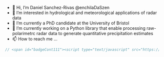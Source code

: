 - 👋 Hi, I’m Daniel Sanchez-Rivas @enchilaDaSzen
- 👀 I’m interested in hydrological and meteorological applications of radar data
- 🌱 I’m currently a PhD candidate at the University of Bristol
- 💞️ I’m currently working on a Python library that enable processing raw-polarimetrc radar data to generate quantitative precipitation estimates
- 📫 How to reach me ...


<!---
enchilaDaSzen/enchilaDaSzen is a ✨ special ✨ repository because its `README.md` (this file) appears on your GitHub profile.
You can click the Preview link to take a look at your changes.
--->
```javascript
// <span id="badgeCont111"><script type="text/javascript" src="https://publons.com/mashlets?el=badgeCont111&rid=AAV-5555-2021"></script></span>
```

